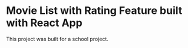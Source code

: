 # Movie List with Rating Feature built with React App

This project was built for a school project.
